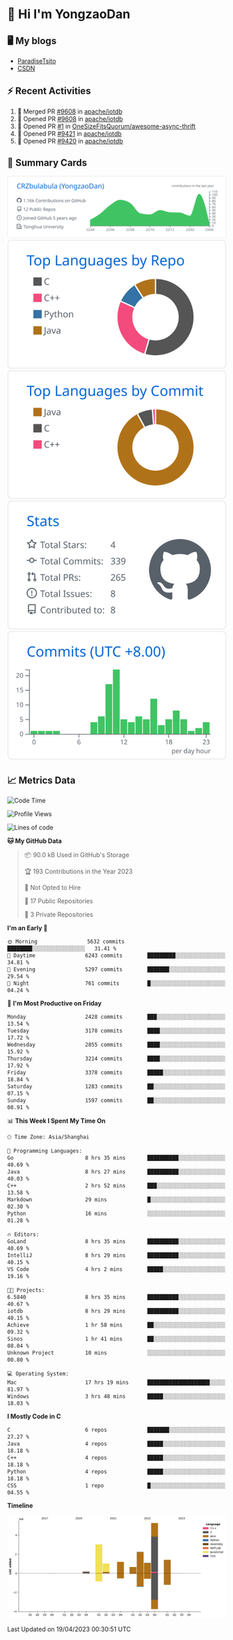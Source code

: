 # 👋 Hi I'm YongzaoDan

## 🖥 My blogs
  + [ParadiseTsito](https://www.paradisetsito.love/)
  + [CSDN](https://blog.csdn.net/CRZbulabula?type=blog)

## ⚡ Recent Activities
<!--START_SECTION:activity-->
1. 🎉 Merged PR [#9608](https://github.com/apache/iotdb/pull/9608) in [apache/iotdb](https://github.com/apache/iotdb)
2. 💪 Opened PR [#9608](https://github.com/apache/iotdb/pull/9608) in [apache/iotdb](https://github.com/apache/iotdb)
3. 💪 Opened PR [#1](https://github.com/OneSizeFitsQuorum/awesome-async-thrift/pull/1) in [OneSizeFitsQuorum/awesome-async-thrift](https://github.com/OneSizeFitsQuorum/awesome-async-thrift)
4. 💪 Opened PR [#9421](https://github.com/apache/iotdb/pull/9421) in [apache/iotdb](https://github.com/apache/iotdb)
5. 💪 Opened PR [#9420](https://github.com/apache/iotdb/pull/9420) in [apache/iotdb](https://github.com/apache/iotdb)
<!--END_SECTION:activity-->

## 🎑 Summary Cards

[![](https://raw.githubusercontent.com/CRZbulabula/CRZbulabula/main/profile-summary-card-output/github/0-profile-details.svg)](https://github.com/vn7n24fzkq/github-profile-summary-cards)
[![](https://raw.githubusercontent.com/CRZbulabula/CRZbulabula/main/profile-summary-card-output/github/1-repos-per-language.svg)](https://github.com/vn7n24fzkq/github-profile-summary-cards) [![](https://raw.githubusercontent.com/CRZbulabula/CRZbulabula/main/profile-summary-card-output/github/2-most-commit-language.svg)](https://github.com/vn7n24fzkq/github-profile-summary-cards)
[![](https://raw.githubusercontent.com/CRZbulabula/CRZbulabula/main/profile-summary-card-output/github/3-stats.svg)](https://github.com/vn7n24fzkq/github-profile-summary-cards) [![](https://raw.githubusercontent.com/CRZbulabula/CRZbulabula/main/profile-summary-card-output/github/4-productive-time.svg)](https://github.com/vn7n24fzkq/github-profile-summary-cards)

## 📈 Metrics Data

<!--START_SECTION:waka-->
![Code Time](http://img.shields.io/badge/Code%20Time-67%20hrs%2050%20mins-blue)

![Profile Views](http://img.shields.io/badge/Profile%20Views-2-blue)

![Lines of code](https://img.shields.io/badge/From%20Hello%20World%20I%27ve%20Written-16.0%20million%20lines%20of%20code-blue)

**🐱 My GitHub Data** 

> 📦 90.0 kB Used in GitHub's Storage 
 > 
> 🏆 193 Contributions in the Year 2023
 > 
> 🚫 Not Opted to Hire
 > 
> 📜 17 Public Repositories 
 > 
> 🔑 3 Private Repositories 
 > 
**I'm an Early 🐤** 

```text
🌞 Morning                5632 commits        ████████░░░░░░░░░░░░░░░░░   31.41 % 
🌆 Daytime                6243 commits        █████████░░░░░░░░░░░░░░░░   34.81 % 
🌃 Evening                5297 commits        ███████░░░░░░░░░░░░░░░░░░   29.54 % 
🌙 Night                  761 commits         █░░░░░░░░░░░░░░░░░░░░░░░░   04.24 % 
```
📅 **I'm Most Productive on Friday** 

```text
Monday                   2428 commits        ███░░░░░░░░░░░░░░░░░░░░░░   13.54 % 
Tuesday                  3178 commits        ████░░░░░░░░░░░░░░░░░░░░░   17.72 % 
Wednesday                2855 commits        ████░░░░░░░░░░░░░░░░░░░░░   15.92 % 
Thursday                 3214 commits        ████░░░░░░░░░░░░░░░░░░░░░   17.92 % 
Friday                   3378 commits        █████░░░░░░░░░░░░░░░░░░░░   18.84 % 
Saturday                 1283 commits        ██░░░░░░░░░░░░░░░░░░░░░░░   07.15 % 
Sunday                   1597 commits        ██░░░░░░░░░░░░░░░░░░░░░░░   08.91 % 
```


📊 **This Week I Spent My Time On** 

```text
🕑︎ Time Zone: Asia/Shanghai

💬 Programming Languages: 
Go                       8 hrs 35 mins       ██████████░░░░░░░░░░░░░░░   40.69 % 
Java                     8 hrs 27 mins       ██████████░░░░░░░░░░░░░░░   40.03 % 
C++                      2 hrs 52 mins       ███░░░░░░░░░░░░░░░░░░░░░░   13.58 % 
Markdown                 29 mins             █░░░░░░░░░░░░░░░░░░░░░░░░   02.30 % 
Python                   16 mins             ░░░░░░░░░░░░░░░░░░░░░░░░░   01.28 % 

🔥 Editors: 
GoLand                   8 hrs 35 mins       ██████████░░░░░░░░░░░░░░░   40.69 % 
IntelliJ                 8 hrs 29 mins       ██████████░░░░░░░░░░░░░░░   40.15 % 
VS Code                  4 hrs 2 mins        █████░░░░░░░░░░░░░░░░░░░░   19.16 % 

🐱‍💻 Projects: 
6.5840                   8 hrs 35 mins       ██████████░░░░░░░░░░░░░░░   40.67 % 
iotdb                    8 hrs 29 mins       ██████████░░░░░░░░░░░░░░░   40.15 % 
Achieve                  1 hr 58 mins        ██░░░░░░░░░░░░░░░░░░░░░░░   09.32 % 
Sinos                    1 hr 41 mins        ██░░░░░░░░░░░░░░░░░░░░░░░   08.04 % 
Unknown Project          10 mins             ░░░░░░░░░░░░░░░░░░░░░░░░░   00.80 % 

💻 Operating System: 
Mac                      17 hrs 19 mins      ████████████████████░░░░░   81.97 % 
Windows                  3 hrs 48 mins       █████░░░░░░░░░░░░░░░░░░░░   18.03 % 
```

**I Mostly Code in C** 

```text
C                        6 repos             ███████░░░░░░░░░░░░░░░░░░   27.27 % 
Java                     4 repos             █████░░░░░░░░░░░░░░░░░░░░   18.18 % 
C++                      4 repos             █████░░░░░░░░░░░░░░░░░░░░   18.18 % 
Python                   4 repos             █████░░░░░░░░░░░░░░░░░░░░   18.18 % 
CSS                      1 repo              █░░░░░░░░░░░░░░░░░░░░░░░░   04.55 % 
```



**Timeline**

![Lines of Code chart](https://raw.githubusercontent.com/CRZbulabula/CRZbulabula/main/assets/bar_graph.png)


 Last Updated on 19/04/2023 00:30:51 UTC
<!--END_SECTION:waka-->

